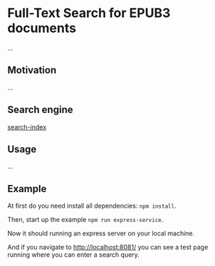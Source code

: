 # Full-Text Search for EPUB3 documents 
...
## Motivation
...
## Search engine 
[search-index](https://github.com/fergiemcdowall/search-index)
## Usage
...
## Example 
At first do you need install all dependencies: ``` npm install ```.

Then, start up the example ```npm run express-service```.

Now it should running an express server on your local machine.

And if you navigate to [http://localhost:8081/](http://localhost:8081/) you can see a test page running where you can enter a search query.
